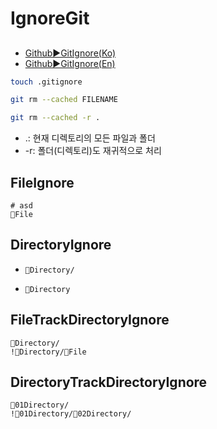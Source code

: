 # IgnoreGit
##
- [Github▶️GitIgnore(Ko)](https://docs.github.com/ko/get-started/git-basics/ignoring-files)
- [Github▶️GitIgnore(En)](https://docs.github.com/en/get-started/git-basics/ignoring-files)


```bash
touch .gitignore
```
```bash
git rm --cached FILENAME
```
```bash
git rm --cached -r .
```
- .: 현재 디렉토리의 모든 파일과 폴더
- -r: 폴더(디렉토리)도 재귀적으로 처리



## FileIgnore
```.gitignore
# asd
📄File
```
## DirectoryIgnore
- ```.gitignore
  📁Directory/
  ```
- ```.gitignore
  📁Directory
  ```
## FileTrackDirectoryIgnore
```.gitignore
📁Directory/
!📁Directory/📄File
```
## DirectoryTrackDirectoryIgnore
```.gitignore
📁01Directory/
!📁01Directory/📁02Directory/
```
